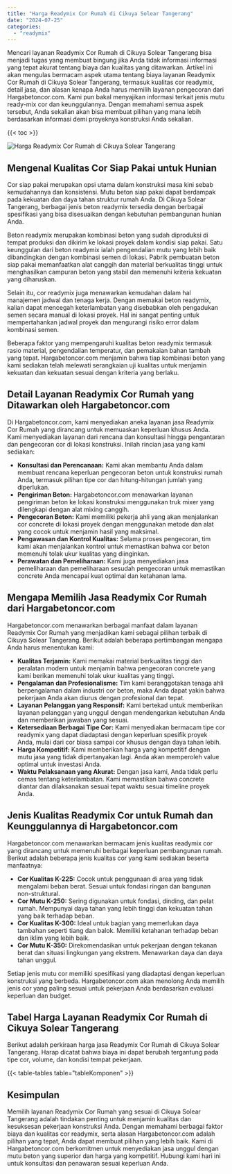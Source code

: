```yaml
---
title: "Harga Readymix Cor Rumah di Cikuya Solear Tangerang"
date: "2024-07-25"
categories: 
  - "readymix"
---
```



Mencari layanan Readymix Cor Rumah di Cikuya Solear Tangerang bisa menjadi tugas yang membuat bingung jika Anda tidak informasi informasi yang tepat akurat tentang biaya dan kualitas yang ditawarkan. Artikel ini akan mengulas bermacam aspek utama tentang biaya layanan Readymix Cor Rumah di Cikuya Solear Tangerang, termasuk kualitas cor readymix, detail jasa, dan alasan kenapa Anda harus memilih layanan pengecoran dari Hargabetoncor.com. Kami pun bakal menyajikan informasi terkait jenis mutu ready-mix cor dan keunggulannya. Dengan memahami semua aspek tersebut, Anda sekalian akan bisa membuat pilihan yang mana lebih berdasarkan informasi demi proyeknya konstruksi Anda sekalian.

{{< toc >}}

![Harga Readymix Cor Rumah di Cikuya Solear Tangerang](https://hargareadymixid.github.io/hbc/readymix-hbc%20(40).png)

## Mengenal Kualitas Cor Siap Pakai untuk Hunian

Cor siap pakai merupakan opsi utama dalam konstruksi masa kini sebab kemudahannya dan konsistensi. Mutu beton siap pakai dapat berdampak pada kekuatan dan daya tahan struktur rumah Anda. Di Cikuya Solear Tangerang, berbagai jenis beton readymix tersedia dengan berbagai spesifikasi yang bisa disesuaikan dengan kebutuhan pembangunan hunian Anda.

Beton readymix merupakan kombinasi beton yang sudah diproduksi di tempat produksi dan dikirim ke lokasi proyek dalam kondisi siap pakai. Satu keunggulan dari beton readymix ialah pengendalian mutu yang lebih baik dibandingkan dengan kombinasi semen di lokasi. Pabrik pembuatan beton siap pakai memanfaatkan alat canggih dan material berkualitas tinggi untuk menghasilkan campuran beton yang stabil dan memenuhi kriteria kekuatan yang diharuskan.

Selain itu, cor readymix juga menawarkan kemudahan dalam hal manajemen jadwal dan tenaga kerja. Dengan memakai beton readymix, kalian dapat mencegah keterlambatan yang disebabkan oleh pengadukan semen secara manual di lokasi proyek. Hal ini sangat penting untuk mempertahankan jadwal proyek dan mengurangi risiko error dalam kombinasi semen.

Beberapa faktor yang mempengaruhi kualitas beton readymix termasuk rasio material, pengendalian temperatur, dan pemakaian bahan tambah yang tepat. Hargabetoncor.com menjamin bahwa tiap kombinasi beton yang kami sediakan telah melewati serangkaian uji kualitas untuk menjamin kekuatan dan kekuatan sesuai dengan kriteria yang berlaku.

## Detail Layanan Readymix Cor Rumah yang Ditawarkan oleh Hargabetoncor.com

Di Hargabetoncor.com, kami menyediakan aneka layanan jasa Readymix Cor Rumah yang dirancang untuk memuaskan keperluan khusus Anda. Kami menyediakan layanan dari rencana dan konsultasi hingga pengantaran dan pengecoran cor di lokasi konstruksi. Inilah rincian jasa yang kami sediakan:

- **Konsultasi dan Perencanaan:** Kami akan membantu Anda dalam membuat rencana keperluan pengecoran beton untuk konstruksi rumah Anda, termasuk pilihan tipe cor dan hitung-hitungan jumlah yang diperlukan.
- **Pengiriman Beton:** Hargabetoncor.com menawarkan layanan pengiriman beton ke lokasi konstruksi menggunakan truk mixer yang dilengkapi dengan alat mixing canggih.
- **Pengecoran Beton:** Kami memiliki pekerja ahli yang akan menjalankan cor concrete di lokasi proyek dengan menggunakan metode dan alat yang cocok untuk menjamin hasil yang maksimal.
- **Pengawasan dan Kontrol Kualitas:** Selama proses pengecoran, tim kami akan menjalankan kontrol untuk memastikan bahwa cor beton memenuhi tolak ukur kualitas yang diinginkan.
- **Perawatan dan Pemeliharaan:** Kami juga menyediakan jasa pemeliharaan dan pemeliharaan sesudah pengecoran untuk memastikan concrete Anda mencapai kuat optimal dan ketahanan lama.

## Mengapa Memilih Jasa Readymix Cor Rumah dari Hargabetoncor.com

Hargabetoncor.com menawarkan berbagai manfaat dalam layanan Readymix Cor Rumah yang menjadikan kami sebagai pilihan terbaik di Cikuya Solear Tangerang. Berikut adalah beberapa pertimbangan mengapa Anda harus menentukan kami:

- **Kualitas Terjamin:** Kami memakai material berkualitas tinggi dan peralatan modern untuk menjamin bahwa pengecoran concrete yang kami berikan memenuhi tolak ukur kualitas yang tinggi.
- **Pengalaman dan Profesionalisme:** Tim kami beranggotakan tenaga ahli berpengalaman dalam industri cor beton, maka Anda dapat yakin bahwa pekerjaan Anda akan diurus dengan profesional dan tepat.
- **Layanan Pelanggan yang Responsif:** Kami bertekad untuk memberikan layanan pelanggan yang unggul dengan mendengarkan kebutuhan Anda dan memberikan jawaban yang sesuai.
- **Ketersediaan Berbagai Tipe Cor:** Kami menyediakan bermacam tipe cor readymix yang dapat diadaptasi dengan keperluan spesifik proyek Anda, mulai dari cor biasa sampai cor khusus dengan daya tahan lebih.
- **Harga Kompetitif:** Kami memberikan harga yang kompetitif dengan mutu jasa yang tidak dipertanyakan lagi. Anda akan memperoleh value optimal untuk investasi Anda.
- **Waktu Pelaksanaan yang Akurat:** Dengan jasa kami, Anda tidak perlu cemas tentang keterlambatan. Kami memastikan bahwa concrete diantar dan dilaksanakan sesuai tepat waktu sesuai timeline proyek Anda.

## Jenis Kualitas Readymix Cor untuk Rumah dan Keunggulannya di Hargabetoncor.com

Hargabetoncor.com menawarkan bermacam jenis kualitas readymix cor yang dirancang untuk memenuhi berbagai keperluan pembangunan rumah. Berikut adalah beberapa jenis kualitas cor yang kami sediakan beserta manfaatnya:

- **Cor Kualitas K-225:** Cocok untuk penggunaan di area yang tidak mengalami beban berat. Sesuai untuk fondasi ringan dan bangunan non-struktural.
- **Cor Mutu K-250:** Sering digunakan untuk fondasi, dinding, dan pelat rumah. Mempunyai daya tahan yang lebih tinggi dan kekuatan tahan yang baik terhadap beban.
- **Cor Kualitas K-300:** Ideal untuk bagian yang memerlukan daya tambahan seperti tiang dan balok. Memiliki ketahanan terhadap beban dan iklim yang lebih baik.
- **Cor Mutu K-350:** Direkomendasikan untuk pekerjaan dengan tekanan berat dan situasi lingkungan yang ekstrem. Menawarkan daya dan daya tahan unggul.

Setiap jenis mutu cor memiliki spesifikasi yang diadaptasi dengan keperluan konstruksi yang berbeda. Hargabetoncor.com akan menolong Anda memilih jenis cor yang paling sesuai untuk pekerjaan Anda berdasarkan evaluasi keperluan dan budget.

## Tabel Harga Layanan Readymix Cor Rumah di Cikuya Solear Tangerang

Berikut adalah perkiraan harga jasa Readymix Cor Rumah di Cikuya Solear Tangerang. Harap dicatat bahwa biaya ini dapat berubah tergantung pada tipe cor, volume, dan kondisi tempat pekerjaan.

{{< table-tables table="tableKomponen" >}}

## Kesimpulan

Memilih layanan Readymix Cor Rumah yang sesuai di Cikuya Solear Tangerang adalah tindakan penting untuk menjamin kualitas dan kesuksesan pekerjaan konstruksi Anda. Dengan memahami berbagai faktor biaya dan kualitas cor readymix, serta alasan Hargabetoncor.com adalah pilihan yang tepat, Anda dapat membuat pilihan yang lebih baik. Kami di Hargabetoncor.com berkomitmen untuk menyediakan jasa unggul dengan mutu beton yang superior dan harga yang kompetitif. Hubungi kami hari ini untuk konsultasi dan penawaran sesuai keperluan Anda.
